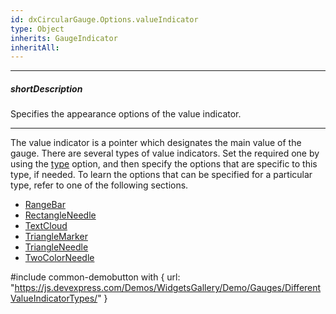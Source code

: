 ```yaml
---
id: dxCircularGauge.Options.valueIndicator
type: Object
inherits: GaugeIndicator
inheritAll: 
---
```

---
##### shortDescription
Specifies the appearance options of the value indicator.

---
The value indicator is a pointer which designates the main value of the gauge. There are several types of value indicators. Set the required one by using the [type](/api-reference/20%20Data%20Visualization%20Widgets/dxCircularGauge/1%20Configuration/valueIndicator/type.md '/Documentation/ApiReference/UI_Components/dxCircularGauge/Configuration/valueIndicator/#type') option, and then specify the options that are specific to this type, if needed. To learn the options that can be specified for a particular type, refer to one of the following sections.

- [RangeBar](/api-reference/20%20Data%20Visualization%20Widgets/dxCircularGauge/5%20Indicator%20Types/RangeBar '/Documentation/ApiReference/UI_Components/dxCircularGauge/Indicator_Types/RangeBar/')
- [RectangleNeedle](/api-reference/20%20Data%20Visualization%20Widgets/dxCircularGauge/5%20Indicator%20Types/RectangleNeedle '/Documentation/ApiReference/UI_Components/dxCircularGauge/Indicator_Types/RectangleNeedle/')
- [TextCloud](/api-reference/20%20Data%20Visualization%20Widgets/dxCircularGauge/5%20Indicator%20Types/TextCloud '/Documentation/ApiReference/UI_Components/dxCircularGauge/Indicator_Types/TextCloud/')
- [TriangleMarker](/api-reference/20%20Data%20Visualization%20Widgets/dxCircularGauge/5%20Indicator%20Types/TriangleMarker '/Documentation/ApiReference/UI_Components/dxCircularGauge/Indicator_Types/TriangleMarker/')
- [TriangleNeedle](/api-reference/20%20Data%20Visualization%20Widgets/dxCircularGauge/5%20Indicator%20Types/TriangleNeedle '/Documentation/ApiReference/UI_Components/dxCircularGauge/Indicator_Types/TriangleNeedle/')
- [TwoColorNeedle](/api-reference/20%20Data%20Visualization%20Widgets/dxCircularGauge/5%20Indicator%20Types/TwoColorNeedle '/Documentation/ApiReference/UI_Components/dxCircularGauge/Indicator_Types/TwoColorNeedle/')

#include common-demobutton with {
    url: "https://js.devexpress.com/Demos/WidgetsGallery/Demo/Gauges/DifferentValueIndicatorTypes/"
}